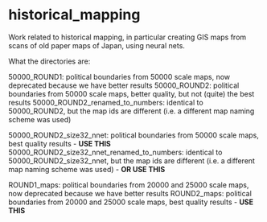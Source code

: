 # historical_mapping
Work related to historical mapping, in particular creating GIS maps from scans of old paper maps of Japan, using neural nets.

What the directories are:


50000_ROUND1:                       political boundaries from 50000 scale maps, now deprecated because we have better results
50000_ROUND2:                       political boundaries from 50000 scale maps, better quality, but not (quite) the best results
50000_ROUND2_renamed_to_numbers:    identical to 50000_ROUND2, but the map ids are different (i.e. a different map naming scheme was used)

50000_ROUND2_size32_nnet:                     political boundaries from 50000 scale maps, best quality results - **USE THIS**
50000_ROUND2_size32_nnet_renamed_to_numbers:  identical to 50000_ROUND2_size32_nnet, but the map ids are different (i.e. a different map naming scheme was used) - **OR USE THIS**

ROUND1_maps:    political boundaries from 20000 and 25000 scale maps, now deprecated because we have better results
ROUND2_maps:    political boundaries from 20000 and 25000 scale maps, best quality results - **USE THIS**
